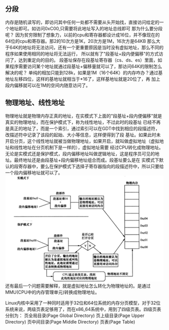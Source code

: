 ## 分段
内存是随机读写的，即访问其中任何一处都不需要从头开始找，直接访问给定的一个地址即可。如访问0xC00,只需要将此地址写入的地址总线即可
那为什么要分段呢？
因为贫穷限制了想象力，以前的cpu和寄存器都设计成16位，并不像现在的64位的cpu和寄存器。那2的10次方是1K，20次方是1M，16次方是64KB
那么大于64K的地址将无法访问，还有一个更重要原因是当时没有虚拟地址，那么不同的程序如果使用相同的地址将无法运行，
所以就有了"段基址+段内便偏移"的方式访问了，达到重定向的目的。
段基址保存在段基址寄存器（cs、ds、es）里面，如果程序需要访问某个地址就通过段基址+偏移量就可以了，那访问64K的限制怎么解决的呢？
单纯的相加只能到128k，如果是1M（16个64K）的内存咋办？通过基地址左移四位，这样的基地址就相当于*16了，这样基地址就是20位了，再
加上段内偏移就可以在1M的空间内随意访问了。

## 物理地址、线性地址
物理地址就是物理内存正真的地址，在实模式下上面的"段基址+段内便偏移"就是真实的物理地址，而在保护模式下，称为线性地址，不过此时的段基址
已经不再是真正的地址了，而是一个索引，通过索引可以在GDT中找到相应的段描述符，改描述符中记录了该段的起始、大小等信息，这样便得到了段
基址。如果此时未开启分页，这个线性地址就被当做物理地址，如果开启，就叫做虚拟地址（虚拟地址和线性地址在分页机制下是一样的），虚拟地址需要
经过CPU转化成物理地址。
无论是实模式还是保护模式，段内偏移地址叫做逻辑地址，这是程序员可见的地址。最终地址还是由段基址+段内偏移地址组合而成。段基址要么是在
实模式下默认的段寄存器中，要么在保护模式下选择子寄存器指向的段描述符中，所以只要给一个段内偏移地址就可以了。
![address](address.png)
还有最后一个问题需要解释，就是虚拟地址怎么转化为物理地址的。是通过MMU(CPU中的内存管理单元)转换成物理地址。




Linux内核中采用了一种同时适用于32位和64位系统的内存分页模型，对于32位系统来说，两级页表足够用了，而在x86_64系统中，用到了四级页表。四级页表分别为：
页全局目录(Page Global Directory)
页上级目录(Page Upper Directory)
页中间目录(Page Middle Directory)
页表(Page Table)
